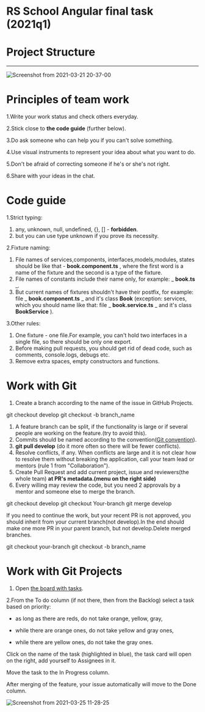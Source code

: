 # RS School Angular final task  (2021q1) 

# Project Structure

------------
![Screenshot from 2021-03-21 20-37-00](https://user-images.githubusercontent.com/59873638/112202375-5eab6680-8c22-11eb-8f39-12bd20fff80b.png)
##
# **Principles of team work**

1.Write your work status and check others everyday.

2.Stick close to **the code guide** (further below).

3.Do ask someone who can help you if you can&#39;t solve something.

4.Use visual instruments to represent your idea about what you want to do.

5.Don&#39;t be afraid of correcting someone if he&#39;s or she&#39;s not right.

6.Share with your ideas in the chat.

##
# **Code guide**

1.Strict typing:

1. any, unknown, null, undefined, {}, [] - **forbidden**.
2. but you can use type unknown if you prove its necessity.

2.Fixture naming:

1. File names of services,components, interfaces,models,modules, states should be like that - **book.component.ts** , where the first word is a name of the fixture and the second is a type of the fixture.
2. File names of constants include their name only, for example: _ **book.ts** __._
3. But current names of fixtures shouldn&#39;t have their postfix, for example: file _ **book.component.ts** _ and it&#39;s class **Book** (exception: services, which you should
 name like that: file _ **book.service.ts** _ and it&#39;s class **BookService** ).

3.Other rules:

1. One fixture - one file.For example, you can&#39;t hold two interfaces in a single file, so there should be only one export.
2. Before making pull requests, you should get rid of dead code, such as comments, console.logs, debugs etc.
3. Remove extra spaces, empty constructors and functions.

##
# **Work with Git**

1. Create a branch according to the name of the issue in GitHub Projects.

git checkout develop
git checkout -b branch\_name

1. A feature branch can be split, if the functionality is large or if several people are working on the feature.(try to avoid this).
2. Commits should be named according to the convention([Git convention](https://docs.rs.school/#/git-convention)).
3. **git pull develop** (do it more often so there will be fewer conflicts).
4. Resolve conflicts, if any. When conflicts are large and it is not clear how to resolve them without breaking the application, call your team lead or mentors (rule 1 from &quot;Collaboration&quot;).
5. Create Pull Request and add current project, issue and reviewers(the whole team) **at PR&#39;s metadata.(menu on the right side)**
6. Every willing may review the code, but you need 2 approvals by a mentor and someone else to merge the branch.

 git checkout develop 
 git checkout Your-branch
 git merge develop 


If you need to continue the work, but your recent PR is not approved, you should inherit from your current branch(not develop).In the end should make one more PR in your parent branch, but not develop.Delete merged branches.

 git checkout your-branch
 git checkout -b branch_name


##
# **Work with Git Projects**

1. Open [the board with tasks](https://github.com/whattablackhole/rslang/projects/1).

2.From the To do column (if not there, then from the Backlog) select a task based on priority:

- as long as there are reds, do not take orange, yellow, gray,

- while there are orange ones, do not take yellow and gray ones,

- while there are yellow ones, do not take the gray ones.

Click on the name of the task (highlighted in blue), the task card will open on the right, add yourself to Assignees in it.

Move the task to the In Progress column.

After merging of the feature, your issue automatically will move to the Done column.


![Screenshot from 2021-03-25 11-28-25](https://user-images.githubusercontent.com/59873638/112443045-89e6a080-8d5d-11eb-93a7-c1f5be1a2108.png)

